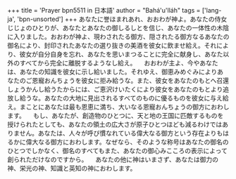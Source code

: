 +++
title = 'Prayer bpn5511 in 日本語'
author = "Bahá'u'lláh"
tags = ['lang-ja', 'bpn-unsorted']
+++
あなたに誉ほまれあれ、おおわが神よ。あなたの侍女じじょのひとりが、あなたとあなたの御しるしとを信じ、あなたの一体性の木陰に入りました。おおわが神よ、現わされたる御方、隠されたる御方なるあなたの御名により、封印されたあなたの選り抜きの美酒を彼女に飲ませ給え。それにより、彼女が自分自身を忘れ、あなたを思いまつることに完全に献身し、あなた以外のすべてから完全に離脱するようなし給え。
　おおわが主よ、今やあなたは、あなたの知識を彼女に示し給いました。それゆえ、御恵みめぐみによりあなたのご恩寵おんちょうを彼女に拒み給うな。また、彼女をあなたのもとへ召還しょうかんし給うたからには、ご恵沢けいたくにより彼女をあなたのもとより追放し給うな。あなたの大地に見出されるすべてのものに優るものを彼女に与え給え。まことにあなたは最も恩恵に満ち、大いなる恩寵おんちょうの御方におわします。
　もし、あなたが、創造物のひとつに、天と地の王国に匹敵するものを授けられたとしても、あなたの領土の広大さが原子ひとつほども減るわけではありません。あなたは、人々が呼び慣なれている偉大なる御方という存在よりもはるかに偉大なる御方におわします。なぜなら、そのような称号はあなたの御名のひとつでしかなく、御名のすべてもまた、あなたの御心みこころの表示によって創られただけなのですから。
　あなたの他に神はいまさず、あなたは御力の神、栄光の神、知識と英知の神におわします。
